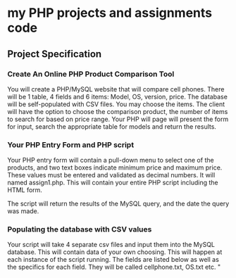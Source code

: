 # my PHP projects and assignments code

## Project Specification

### Create An Online PHP Product Comparison Tool

You will create a PHP/MySQL website that will compare cell phones. There will be 1 table, 4 fields and 6 items: Model, OS, version, price. The database will be self-populated with CSV files. You may choose the items. The client will have the option to choose the comparison product, the number of items to search for based on price range. Your PHP will page will present the form for input, search the appropriate table for models and return the results.

### Your PHP Entry Form and PHP script

Your PHP entry form will contain a pull-down menu to select one of the products, and two text boxes indicate minimum price and maximum price. These values must be entered and validated as decimal numbers. It will named assign1.php. This will contain your entire PHP script including the HTML form.

The script will return the results of the MySQL query, and the date the query was made.

### Populating the database with CSV values

Your script will take 4 separate csv files and input them into the MySQL database. This will contain data of your own choosing. This will happen at each instance of the script running. The fields are listed below as well as the specifics for each field. They will be called cellphone.txt, OS.txt etc. 
"
